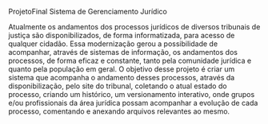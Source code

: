 ProjetoFinal Sistema de Gerenciamento Jurídico

Atualmente os andamentos dos processos jurídicos de diversos tribunais de justiça são disponibilizados, de forma informatizada, para acesso de qualquer cidadão. Essa modernização gerou a possibilidade de acompanhar, através de sistemas de informação, os andamentos dos processos, de forma eficaz e constante, tanto pela comunidade jurídica e quanto pela população em geral. O objetivo desse projeto é criar um sistema que acompanha o andamento desses processos, através da disponibilização, pelo site do tribunal, coletando o atual estado do processo, criando um histórico, um versionamento interativo, onde grupos e/ou profissionais da área jurídica possam acompanhar a evolução de cada processo, comentando e anexando arquivos relevantes ao mesmo.
